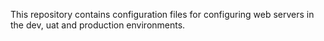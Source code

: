 This repository contains configuration files for configuring web servers in the dev, uat and production environments.